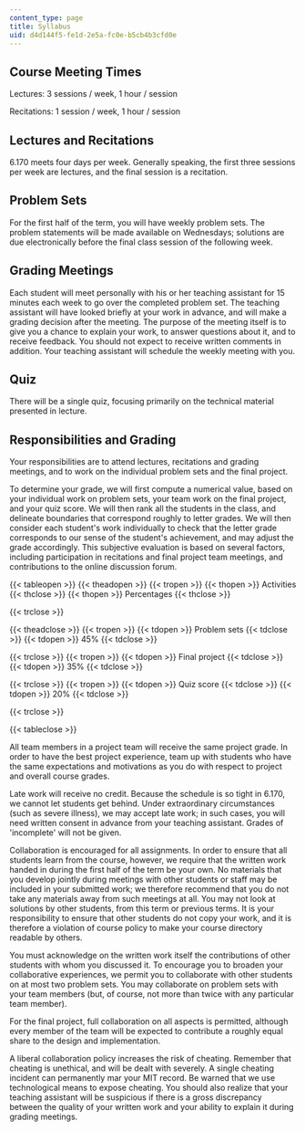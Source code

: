 ```yaml
---
content_type: page
title: Syllabus
uid: d4d144f5-fe1d-2e5a-fc0e-b5cb4b3cfd0e
---
```


Course Meeting Times
--------------------

Lectures: 3 sessions / week, 1 hour / session

Recitations: 1 session / week, 1 hour / session

Lectures and Recitations
------------------------

6.170 meets four days per week. Generally speaking, the first three sessions per week are lectures, and the final session is a recitation.

Problem Sets
------------

For the first half of the term, you will have weekly problem sets. The problem statements will be made available on Wednesdays; solutions are due electronically before the final class session of the following week.

Grading Meetings
----------------

Each student will meet personally with his or her teaching assistant for 15 minutes each week to go over the completed problem set. The teaching assistant will have looked briefly at your work in advance, and will make a grading decision after the meeting. The purpose of the meeting itself is to give you a chance to explain your work, to answer questions about it, and to receive feedback. You should not expect to receive written comments in addition. Your teaching assistant will schedule the weekly meeting with you.

Quiz
----

There will be a single quiz, focusing primarily on the technical material presented in lecture.

Responsibilities and Grading
----------------------------

Your responsibilities are to attend lectures, recitations and grading meetings, and to work on the individual problem sets and the final project.

To determine your grade, we will first compute a numerical value, based on your individual work on problem sets, your team work on the final project, and your quiz score. We will then rank all the students in the class, and delineate boundaries that correspond roughly to letter grades. We will then consider each student's work individually to check that the letter grade corresponds to our sense of the student's achievement, and may adjust the grade accordingly. This subjective evaluation is based on several factors, including participation in recitations and final project team meetings, and contributions to the online discussion forum.

{{< tableopen >}}
{{< theadopen >}}
{{< tropen >}}
{{< thopen >}}
Activities
{{< thclose >}}
{{< thopen >}}
Percentages
{{< thclose >}}

{{< trclose >}}

{{< theadclose >}}
{{< tropen >}}
{{< tdopen >}}
Problem sets
{{< tdclose >}}
{{< tdopen >}}
45%
{{< tdclose >}}

{{< trclose >}}
{{< tropen >}}
{{< tdopen >}}
Final project
{{< tdclose >}}
{{< tdopen >}}
35%
{{< tdclose >}}

{{< trclose >}}
{{< tropen >}}
{{< tdopen >}}
Quiz score
{{< tdclose >}}
{{< tdopen >}}
20%
{{< tdclose >}}

{{< trclose >}}

{{< tableclose >}}

All team members in a project team will receive the same project grade. In order to have the best project experience, team up with students who have the same expectations and motivations as you do with respect to project and overall course grades.

Late work will receive no credit. Because the schedule is so tight in 6.170, we cannot let students get behind. Under extraordinary circumstances (such as severe illness), we may accept late work; in such cases, you will need written consent in advance from your teaching assistant. Grades of 'incomplete' will not be given.

Collaboration is encouraged for all assignments. In order to ensure that all students learn from the course, however, we require that the written work handed in during the first half of the term be your own. No materials that you develop jointly during meetings with other students or staff may be included in your submitted work; we therefore recommend that you do not take any materials away from such meetings at all. You may not look at solutions by other students, from this term or previous terms. It is your responsibility to ensure that other students do not copy your work, and it is therefore a violation of course policy to make your course directory readable by others.

You must acknowledge on the written work itself the contributions of other students with whom you discussed it. To encourage you to broaden your collaborative experiences, we permit you to collaborate with other students on at most two problem sets. You may collaborate on problem sets with your team members (but, of course, not more than twice with any particular team member).

For the final project, full collaboration on all aspects is permitted, although every member of the team will be expected to contribute a roughly equal share to the design and implementation.

A liberal collaboration policy increases the risk of cheating. Remember that cheating is unethical, and will be dealt with severely. A single cheating incident can permanently mar your MIT record. Be warned that we use technological means to expose cheating. You should also realize that your teaching assistant will be suspicious if there is a gross discrepancy between the quality of your written work and your ability to explain it during grading meetings.